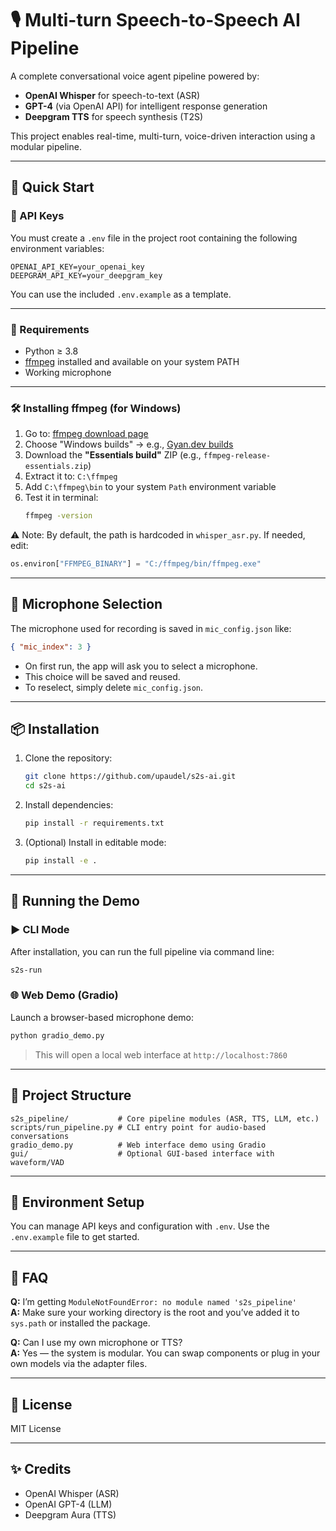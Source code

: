 
# 🎙️ Multi-turn Speech-to-Speech AI Pipeline

A complete conversational voice agent pipeline powered by:
- **OpenAI Whisper** for speech-to-text (ASR)
- **GPT-4** (via OpenAI API) for intelligent response generation
- **Deepgram TTS** for speech synthesis (T2S)

This project enables real-time, multi-turn, voice-driven interaction using a modular pipeline.

---

## 🚀 Quick Start

### 🔑 API Keys

You must create a `.env` file in the project root containing the following environment variables:

```env
OPENAI_API_KEY=your_openai_key
DEEPGRAM_API_KEY=your_deepgram_key
```

You can use the included `.env.example` as a template.

---

### 🧰 Requirements

- Python ≥ 3.8
- [ffmpeg](https://ffmpeg.org/) installed and available on your system PATH
- Working microphone

---

### 🛠️ Installing ffmpeg (for Windows)

1. Go to: [ffmpeg download page](https://ffmpeg.org/download.html)
2. Choose "Windows builds" → e.g., [Gyan.dev builds](https://www.gyan.dev/ffmpeg/builds/)
3. Download the **"Essentials build"** ZIP (e.g., `ffmpeg-release-essentials.zip`)
4. Extract it to: `C:\ffmpeg`
5. Add `C:\ffmpeg\bin` to your system `Path` environment variable
6. Test it in terminal:
   ```bash
   ffmpeg -version
   ```

⚠️ Note: By default, the path is hardcoded in `whisper_asr.py`. If needed, edit:
```python
os.environ["FFMPEG_BINARY"] = "C:/ffmpeg/bin/ffmpeg.exe"
```

---

## 🎤 Microphone Selection

The microphone used for recording is saved in `mic_config.json` like:

```json
{ "mic_index": 3 }
```

- On first run, the app will ask you to select a microphone.
- This choice will be saved and reused.
- To reselect, simply delete `mic_config.json`.

---

## 📦 Installation

1. Clone the repository:
   ```bash
   git clone https://github.com/upaudel/s2s-ai.git
   cd s2s-ai
   ```

2. Install dependencies:
   ```bash
   pip install -r requirements.txt
   ```

3. (Optional) Install in editable mode:
   ```bash
   pip install -e .
   ```

---

## 🧪 Running the Demo

### ▶ CLI Mode
After installation, you can run the full pipeline via command line:

```bash
s2s-run
```

### 🌐 Web Demo (Gradio)
Launch a browser-based microphone demo:

```bash
python gradio_demo.py
```

> This will open a local web interface at `http://localhost:7860`

---

## 📁 Project Structure

```
s2s_pipeline/           # Core pipeline modules (ASR, TTS, LLM, etc.)
scripts/run_pipeline.py # CLI entry point for audio-based conversations
gradio_demo.py          # Web interface demo using Gradio
gui/                    # Optional GUI-based interface with waveform/VAD
```

---

## 🔐 Environment Setup

You can manage API keys and configuration with `.env`. Use the `.env.example` file to get started.

---

## 🙋 FAQ

**Q:** I’m getting `ModuleNotFoundError: no module named 's2s_pipeline'`  
**A:** Make sure your working directory is the root and you’ve added it to `sys.path` or installed the package.

**Q:** Can I use my own microphone or TTS?  
**A:** Yes — the system is modular. You can swap components or plug in your own models via the adapter files.

---

## 📜 License

MIT License

---

## ✨ Credits

- OpenAI Whisper (ASR)
- OpenAI GPT-4 (LLM)
- Deepgram Aura (TTS)
